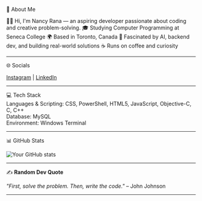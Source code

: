 💫 About Me

👩‍💻 Hi, I'm Nancy Rana — an aspiring developer passionate about coding and creative problem-solving.
🎓 Studying Computer Programming at Seneca College
🌍 Based in Toronto, Canada
🤖 Fascinated by AI, backend dev, and building real-world solutions
☕ Runs on coffee and curiosity

---

🌐 Socials

[Instagram](https://www.instagram.com/_hy_neensee_/) | [LinkedIn](https://www.linkedin.com/in/nancy-rana-b4888828a/)

---

💻 Tech Stack  
Languages & Scripting: CSS, PowerShell, HTML5, JavaScript, Objective-C, C, C++  
Database: MySQL  
Environment: Windows Terminal  

---

📊 GitHub Stats


![Your GitHub stats](https://github-readme-stats.vercel.app/api?username=yourusername&show_icons=true&theme=radical)

---

✍️ **Random Dev Quote**  

*"First, solve the problem. Then, write the code."* – John Johnson

---

